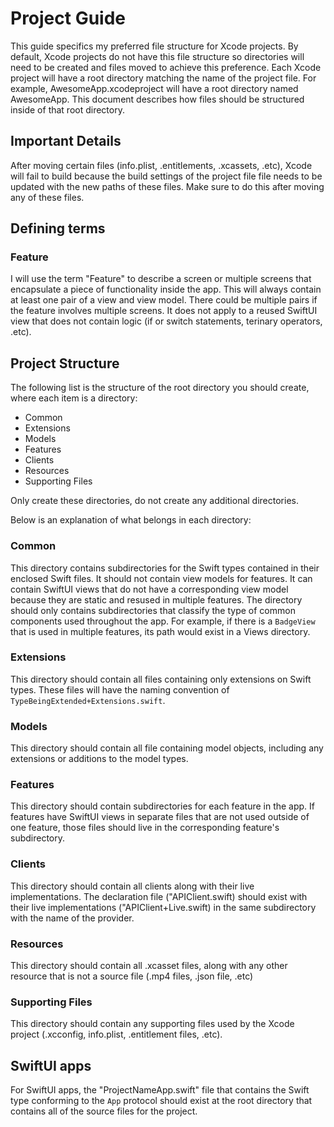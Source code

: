 # Project Guide
This guide specifics my preferred file structure for Xcode projects. By default, Xcode projects do not have this file structure so directories will need to be created and files moved to achieve this preference. Each Xcode project will have a root directory matching the name of the project file. For example, AwesomeApp.xcodeproject will have a root directory named AwesomeApp. This document describes how files should be structured inside of that root directory.

## Important Details
After moving certain files (info.plist, .entitlements, .xcassets, .etc), Xcode will fail to build because the build settings of the project file file needs to be updated with the new paths of these files. Make sure to do this after moving any of these files.

## Defining terms

### Feature
I will use the term "Feature" to describe a screen or multiple screens that encapsulate a piece of functionality inside the app. This will always contain at least one pair of a view and view model. There could be multiple pairs if the feature involves multiple screens. It does not apply to a reused SwiftUI view that does not contain logic (if or switch statements, terinary operators, .etc).

## Project Structure
The following list is the structure of the root directory you should create, where each item is a directory:

- Common
- Extensions
- Models
- Features
- Clients
- Resources
- Supporting Files

Only create these directories, do not create any additional directories.

Below is an explanation of what belongs in each directory:

### Common
This directory contains subdirectories for the Swift types contained in their enclosed Swift files. It should not contain view models for features. It can contain SwiftUI views that do not have a corresponding view model because they are static and resused in multiple features. The directory should only contains subdirectories that classify the type of common components used throughout the app. For example, if there is a `BadgeView` that is used in multiple features, its path would exist in a Views directory.

### Extensions
This directory should contain all files containing only extensions on Swift types. These files will have the naming convention of `TypeBeingExtended+Extensions.swift`.

### Models
This directory should contain all file containing model objects, including any extensions or additions to the model types.

### Features
This directory should contain subdirectories for each feature in the app. If features have SwiftUI views in separate files that are not used outside of one feature, those files should live in the corresponding feature's subdirectory.

### Clients
This directory should contain all clients along with their live implementations. The declaration file ("APIClient.swift) should exist with their live implementations ("APIClient+Live.swift) in the same subdirectory with the name of the provider.

### Resources
This directory should contain all .xcasset files, along with any other resource that is not a source file (.mp4 files, .json file, .etc)

### Supporting Files
This directory should contain any supporting files used by the Xcode project (.xcconfig, info.plist, .entitlement files, .etc).

## SwiftUI apps
For SwiftUI apps, the "ProjectNameApp.swift" file that contains the Swift type conforming to the `App` protocol should exist at the root directory that contains all of the source files for the project.